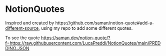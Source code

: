 # NotionQuotes
Inspired and created by https://github.com/saman/notion-quote#add-a-different-source, using my repo to add some different quotes.

To see the quote
https://saman.dev/notion-quote/?f=https://raw.githubusercontent.com/LucaPreddi/NotionQuotes/main/PREDDINO.JSON

